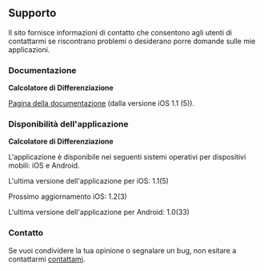 ## Supporto

Il sito fornisce informazioni di contatto che consentono agli utenti di contattarmi se riscontrano problemi o desiderano porre domande sulle mie applicazioni.

### Documentazione

**Calcolatore di Differenziazione**

[Pagina della documentazione](https://www.taketechease.com/differentiation/differentiation-calculator-it.html) (dalla versione iOS 1.1 (5)).

### Disponibilità dell'applicazione

**Calcolatore di Differenziazione**

  L'applicazione è disponibile nei seguenti sistemi operativi per dispositivi mobili: iOS e Android.

  L'ultima versione dell'applicazione per iOS: 1.1(5)

  Prossimo aggiornamento iOS: 1.2(3)
  
  L'ultima versione dell'applicazione per Android: 1.0(33)
  
### Contatto

Se vuoi condividere la tua opinione o segnalare un bug, non esitare a contattarmi [contattami](mailto:i.d.kosinska@gmail.com).
